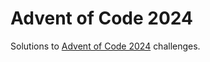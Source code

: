 # Advent of Code 2024

Solutions to [Advent of Code 2024](https://adventofcode.com/2024) challenges.